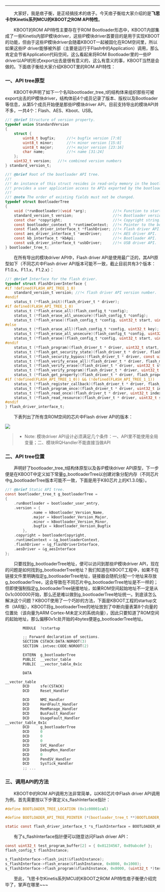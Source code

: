 ----
　　大家好，我是痞子衡，是正经搞技术的痞子。今天痞子衡给大家介绍的是**飞思卡尔Kinetis系列MCU的KBOOT之ROM API特性**。  

　　KBOOT的ROM API特性主要存在于ROM Bootloader形态中，KBOOT内部集成了一些Kinetis内部IP模块driver，这些IP模块driver首要目的是用于实现KBOOT的功能，但由于这些IP模块driver会随着KBOOT一起被固化在ROM空间里，所以如果这些IP driver能够被外部（主要是运行于Flash中的Application）调用，那么肯定会节省Application代码空间，这么看起来将ROM Bootloader里的一些IP driver以API的形式export出去是很有意义的，这么有意义的事，KBOOT当然是会做的。下面痞子衡给大家介绍KBOOT里的ROM API特性：  

### 一、API tree原型
　　KBOOT中声明了如下一个名叫bootloader_tree_t的结构体来组织那些可被export出去的IP模块driver，结构体前4个成员记录了版本、版权以及Bootloader等信息，从第5个成员开始便是那些IP模块driver API，目前支持导出的模块API并不多，一共4个：Flash、AES、Kboot、USB。  

```C
//! @brief Structure of version property.
typedef union StandardVersion
{
    struct {
        uint8_t bugfix;     //!< bugfix version [7:0]
        uint8_t minor;      //!< minor version [15:8]
        uint8_t major;      //!< major version [23:16]
        char name;          //!< name [31:24]
    };
    uint32_t version;   //!< combined version numbers
} standard_version_t;

//! @brief Root of the bootloader API tree.
//!
//! An instance of this struct resides in read-only memory in the bootloader. It
//! provides a user application access to APIs exported by the bootloader.
//!
//! @note The order of existing fields must not be changed.
typedef struct BootloaderTree
{
    void (*runBootloader)(void *arg);            //!< Function to start the bootloader executing.
    standard_version_t version;                  //!< Bootloader version number.
    const char *copyright;                       //!< Copyright string.
    const bootloader_context_t *runtimeContext;  //!< Pointer to the bootloader's runtime context.
    const flash_driver_interface_t *flashDriver; //!< Flash driver API.
    const aes_driver_interface_t *aesDriver;     //!< AES driver API.
    const kb_interface_t *kbApi;                 //!< Bootloader API.
    const usb_driver_interface_t *usbDriver;     //!< USB driver API.
} bootloader_tree_t;
```

　　在所有导出的模块driver API中，Flash driver API是使用最广泛的，其API原型如下（不同芯片中Flash driver API版本可能不一致，截止目前共有3个版本：F1.0.x、F1.1.x、F1.2.x）：  

```C
//! @brief Interface for the flash driver.
typedef struct FlashDriverInterface {
#if !defined(FLASH_API_TREE_1_0)
    standard_version_t version; //!< flash driver API version number.
#endif
    status_t (*flash_init)(flash_driver_t * driver);
#if defined(FLASH_API_TREE_1_0)
    status_t (*flash_erase_all)(flash_config_t *config);
    status_t (*flash_erase_all_unsecure)(flash_config_t *config);
    status_t (*flash_erase)(flash_config_t *config, uint32_t start, uint32_t lengthInBytes);
#else
    status_t (*flash_erase_all)(flash_config_t *config, uint32_t key);
    status_t (*flash_erase_all_unsecure)(flash_config_t *config, uint32_t key);
    status_t (*flash_erase)(flash_config_t *config, uint32_t start, uint32_t lengthInBytes, uint32_t key);
#endif
    status_t (*flash_program)(flash_driver_t * driver, uint32_t start, uint32_t * src, uint32_t lengthInBytes);
    status_t (*flash_get_security_state)(flash_driver_t * driver, flash_security_state_t * state);
    status_t (*flash_security_bypass)(flash_driver_t * driver, const uint8_t * backdoorKey);
    status_t (*flash_verify_erase_all)(flash_driver_t * driver, flash_margin_value_t margin);
    status_t (*flash_verify_erase)(flash_driver_t * driver, uint32_t start, uint32_t lengthInBytes, flash_margin_value_t margin);
    status_t (*flash_verify_program)(flash_driver_t * driver, uint32_t start, uint32_t lengthInBytes, const uint8_t * expectedData, flash_margin_value_t margin, uint32_t * failedAddress, uint32_t * failedData);
    status_t (*flash_get_property)(flash_driver_t * driver, flash_property_t whichProperty, uint32_t * value);
#if (!defined(FLASH_API_TREE_1_0)) && (!defined(FLASH_API_TREE_1_1))
    status_t (*flash_register_callback)(flash_driver_t * driver, flash_callback_t callback);
    status_t (*flash_program_once)(flash_driver_t * driver, uint32_t index, uint32_t * src, uint32_t lengthInBytes);
    status_t (*flash_read_once)(flash_driver_t * driver, uint32_t index, uint32_t * dst, uint32_t lengthInBytes);
    status_t (*flash_read_resource)(flash_driver_t * driver, uint32_t start, uint32_t *dst, uint32_t lengthInBytes, flash_read_resource_option_t option);
#endif
} flash_driver_interface_t;
```

　　下表列出了所有含ROM空间的芯片中Flash driver API的版本：  

<img src="http://odox9r8vg.bkt.clouddn.com/image/cnblogs/Kinetis_Boot_API_flash_version.PNG" style="zoom:100%" />

> * Note: 模块driver API设计必须满足几个条件：一、API里不能使用全局变量；二、模块IRQHandler不能直接当做API  

### 二、API tree位置
　　声明好了bootloader_tree_t结构体原型以及各IP模块driver API原型，下一步便是在KBOOT中定义如下常量g_bootloaderTree以创建对象分配内存（不同芯片中g_bootloaderTree版本可能不一致，下面是用于K80芯片上的K1.3.0版）。  

```C
//! @brief Static API tree.
const bootloader_tree_t g_bootloaderTree =
{
    .runBootloader = bootloader_user_entry,
    .version = {
            .name = kBootloader_Version_Name,
            .major = kBootloader_Version_Major,
            .minor = kBootloader_Version_Minor,
            .bugfix = kBootloader_Version_Bugfix
        },
    .copyright = bootloaderCopyright,
    .runtimeContext = &g_bootloaderContext,
    .flashDriver = &g_flashDriverInterface,
    .aesDriver = &g_aesInterface
};
```

　　只要找到g_bootloaderTree地址，便可以访问到那些IP模块driver API，现在的问题是如何找到g_bootloaderTree地址？我们知道在KBOOT工程中，如果不在链接文件里明确指定g_bootloaderTree地址，链接器会随机分配一个地址来存放g_bootloaderTree，这会导致在不同芯片中g_bootloaderTree地址是不一样的；但即使强制指定g_bootloaderTree链接地址，如果ROM空间起始地址不一定是从0x1c000000开始，那么还是难以做到g_bootloaderTree地址统一。到底该怎么解决这个问题？KBOOT使用了一个巧妙的方法，下面是KBOOT工程的startup文件（IAR版），KBOOT将g_bootloaderTree的地址放到了中断向量表第8个向量的位置处（该向量为ARM Cortex-M未定义的系统向量），因此只要知道了ROM空间的起始地址，那么偏移0x1c处开始的4bytes便是g_bootloaderTree地址。  

```C
        MODULE  ?cstartup

        ;; Forward declaration of sections.
        SECTION CSTACK:DATA:NOROOT(3)
        SECTION .intvec:CODE:NOROOT(2)

        EXTERN  g_bootloaderTree
        PUBLIC  __vector_table
        PUBLIC  __vector_table_0x1c

        DATA

__vector_table
        DCD     sfe(CSTACK)
        DCD     Reset_Handler

        DCD     NMI_Handler
        DCD     HardFault_Handler
        DCD     MemManage_Handler
        DCD     BusFault_Handler
        DCD     UsageFault_Handler
__vector_table_0x1c
        DCD     g_bootloaderTree
        DCD     0
        DCD     0
        DCD     0
        DCD     SVC_Handler
        DCD     DebugMon_Handler
        DCD     0
        DCD     PendSV_Handler
        DCD     SysTick_Handler
		;; ...
```

### 三、调用API的方法
　　KBOOT中的ROM API调用方法非常简单，以K80芯片中Flash driver API调用为例，首先需要按以下步骤定义s_flashInterface指针：  

```C
#define BOOTLOADER_TREE_LOCATION (0x1c00001cul)

#define BOOTLOADER_API_TREE_POINTER (*(bootloader_tree_t **)BOOTLOADER_TREE_LOCATION)

static const flash_driver_interface_t *s_flashInterface = BOOTLOADER_API_TREE_POINTER->flashDriver;
```

　　有了s_flashInterface指针便可以随意访问Flash driver API：  

```C
const uint32_t test_program_buffer[2] = { 0x01234567, 0x89abcdef };
flash_config_t flashInstance;

s_flashInterface->flash_init(&flashInstance);
s_flashInterface->flash_erase(&flashInstance, 0x8000, 0x1000);
s_flashInterface->flash_program(&flashInstance, 0x8000, (uint32_t *)test_program_buffer, 8);
```

　　至此，飞思卡尔Kinetis系列MCU的KBOOT之ROM API特性痞子衡便介绍完毕了，掌声在哪里~~~  

